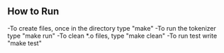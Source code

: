 ## How to Run
-To create files, once in the directory type "make"
-To run the tokenizer type "make run"
-To clean *.o files, type "make clean"
-To run test write "make test"